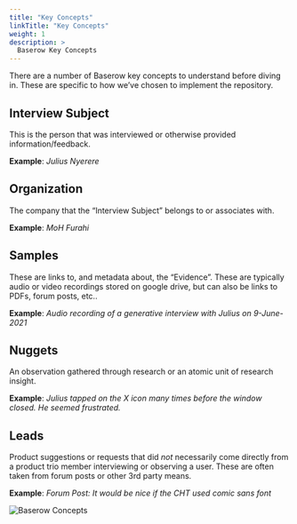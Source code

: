 ```yaml
---
title: "Key Concepts"
linkTitle: "Key Concepts"
weight: 1
description: >
  Baserow Key Concepts
---
```


There are a number of Baserow key concepts to understand before diving in. These are specific to how we’ve chosen to implement the repository.

## Interview Subject

This is the person that was interviewed or otherwise provided information/feedback. 

**Example**: *Julius Nyerere*

## Organization

The company that the “Interview Subject” belongs to or associates with.

**Example**: *MoH Furahi*

## Samples

These are links to, and metadata about, the “Evidence”. These are typically audio or video recordings stored on google drive, but can also be links to PDFs, forum posts, etc..

**Example**: *Audio recording of a generative interview with Julius on 9-June-2021*

## Nuggets

An observation gathered through research or an atomic unit of research insight.

**Example**: *Julius tapped on the X icon many times before the window closed. He seemed frustrated.*

## Leads

Product suggestions or requests that did _not_ necessarily come directly from a product trio member interviewing or observing a user. These are often taken from forum posts or other 3rd party means.

**Example**: *Forum Post: It would be nice if the CHT used comic sans font* 

![Baserow Concepts](../images/concepts.png)
